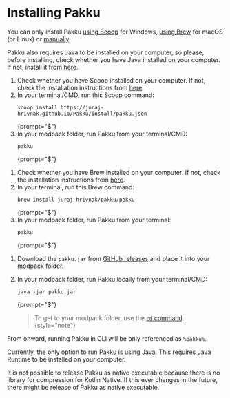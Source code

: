 # Installing Pakku

You can only install Pakku [using Scoop](#install-scoop) for Windows,
[using Brew](#install-brew) for macOS (or Linux)
or [manually](#install-manually).

Pakku also requires Java to be installed on your computer,
so please, before installing, check whether you have Java installed on your computer.
If not, install it from [here](https://www.java.com/en/download/).

<procedure title="Install Pakku using Scoop for Windows" id="install-scoop">

1. Check whether you have Scoop installed on your computer.
   If not, check the installation instructions from [here](https://scoop.sh/).
2. In your terminal/CMD, run this Scoop command:
   ```
   scoop install https://juraj-hrivnak.github.io/Pakku/install/pakku.json
   ```
   {prompt="$"}
3. In your modpack folder, run Pakku from your terminal/CMD:
   ```
   pakku
   ```
   {prompt="$"}

</procedure>

<procedure title="Install Pakku using Brew for macOS (or Linux)" id="install-brew">

1. Check whether you have Brew installed on your computer.
   If not, check the installation instructions from [here](https://brew.sh/#install).
2. In your terminal, run this Brew command:
   ```
   brew install juraj-hrivnak/pakku/pakku
   ```
   {prompt="$"}
3. In your modpack folder, run Pakku from your terminal:
   ```
   pakku
   ```
   {prompt="$"}

</procedure>

<procedure title="Install Pakku manually" id="install-manually">

1. Download the `pakku.jar` from [GitHub releases]
   and place it into your modpack folder.

2. In your modpack folder, run Pakku locally from your terminal/CMD:
   ```
   java -jar pakku.jar
   ```
   {prompt="$"}

   > To get to your modpack folder, use the [`cd` command](https://en.wikipedia.org/wiki/Cd_(command)).
   {style="note"}

</procedure>

<note>
   <p>From onward, running Pakku in CLI will be only referenced
   as <code>%pakku%</code>.</p>
</note>

<note>
Currently, the only option to run Pakku is using Java.
This requires Java Runtime to be installed on your computer.

It is not possible to release Pakku as native executable
because there is no library for compression for Kotlin Native.
If this ever changes in the future, there might be release of Pakku
as native executable.
</note>

   
[GitHub releases]: https://github.com/juraj-hrivnak/Pakku/releases/latest